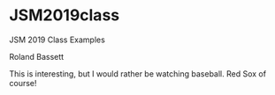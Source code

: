 # JSM2019class
JSM 2019 Class Examples

Roland Bassett

This is interesting, but I would rather be watching baseball.
Red Sox of course!
